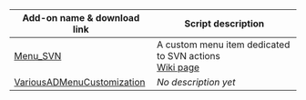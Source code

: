 Add-on name & download link | Script description
--- | ---
[Menu_SVN](https://minhaskamal.github.io/DownGit/#/home?url=https://github.com/Altium-Designer-addons/scripts-libraries/tree/master/UI+customizations/Menu_SVN) | A custom menu item dedicated to SVN actions<br>[Wiki page](https://github.com/Altium-Designer-addons/scripts-libraries/wiki/Menu_SVN)
[VariousADMenuCustomization](https://minhaskamal.github.io/DownGit/#/home?url=https://github.com/Altium-Designer-addons/scripts-libraries/tree/master/UI+customizations/VariousADMenuCustomization) | _No description yet_
